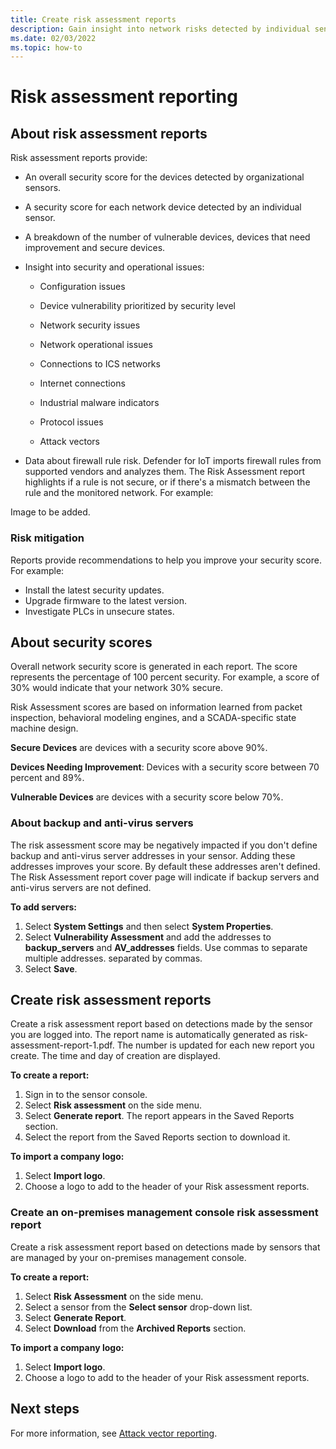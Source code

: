 ```yaml
---
title: Create risk assessment reports
description: Gain insight into network risks detected by individual sensors or an aggregate view of risks detected by all sensors.
ms.date: 02/03/2022
ms.topic: how-to
---
```


# Risk assessment reporting

## About risk assessment reports

Risk assessment reports provide:

- An overall security score for the devices detected by organizational sensors.

- A security score for each network device detected by an individual sensor.

- A breakdown of the number of vulnerable devices, devices that need improvement and secure devices.

-  Insight into security and operational issues:

    - Configuration issues

    - Device vulnerability prioritized by security level

    - Network security issues

    - Network operational issues

    - Connections to ICS networks

    - Internet connections

    - Industrial malware indicators

    - Protocol issues

    - Attack vectors

- Data about firewall rule risk. Defender for IoT imports firewall rules from supported vendors and analyzes them. The Risk Assessment report highlights if a rule is not secure, or if there's a mismatch between the rule and the monitored network. For example:

Image to be added.

### Risk mitigation

Reports provide recommendations to help you improve your security score. For example:
- Install the latest security updates.
- Upgrade firmware to the latest version.
- Investigate PLCs in unsecure states.

## About security scores

Overall network security score is generated in each report. The score represents the percentage of 100 percent security. For example, a score of 30% would indicate that your network 30% secure.

Risk Assessment scores are based on information learned from packet inspection, behavioral modeling engines, and a SCADA-specific state machine design.

**Secure Devices** are devices with a security score above 90%.

**Devices Needing Improvement**: Devices with a security score between 70 percent and 89%.

**Vulnerable Devices** are devices with a security score below 70%.

### About backup and anti-virus servers

The risk assessment score may be negatively impacted if you don't define backup and anti-virus server addresses in your sensor. Adding these addresses improves your score. By default these addresses aren't defined.
The Risk Assessment report cover page will indicate if backup servers and anti-virus servers are not defined.

**To add servers:**

1. Select **System Settings** and then select **System Properties**.
1. Select **Vulnerability Assessment** and add the addresses to **backup_servers** and **AV_addresses** fields. Use commas to separate multiple addresses.  separated by commas.  
1. Select **Save**.

## Create risk assessment reports

Create a risk assessment report based on detections made by the sensor you are logged into. The report name is automatically generated as risk-assessment-report-1.pdf. The number is updated for each new report you create.  The time and day of creation are displayed.

**To create a report:**

1. Sign in to the sensor console.
1. Select **Risk assessment** on the side menu.
1. Select **Generate report**. The report appears in the Saved Reports section.
1. Select the report from the Saved Reports section to download it.

**To import a company logo:**

1. Select **Import logo**.
1. Choose a logo to add to the header of your Risk assessment reports.

### Create an on-premises management console risk assessment report

Create a risk assessment report based on detections made by sensors that are managed by your on-premises management console.

**To create a report:**

1. Select **Risk Assessment** on the side menu.
2. Select a sensor from the **Select sensor** drop-down list.
3. Select **Generate Report**.
4. Select **Download** from the **Archived Reports** section.

**To import a company logo:**

1. Select **Import logo**.
1. Choose a logo to add to the header of your Risk assessment reports.

## Next steps

For more information, see [Attack vector reporting](how-to-create-attack-vector-reports.md).
